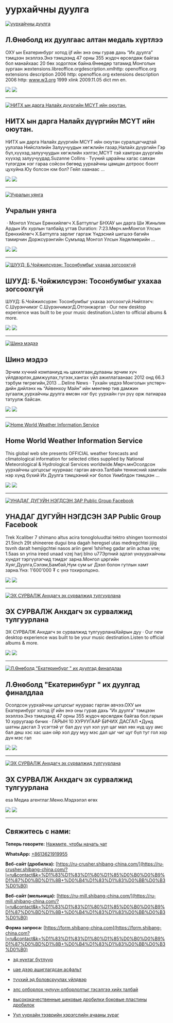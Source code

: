 # уурхайчны дуулга

<a href="https://swt.shibang-china.com/?l=ru&img&k=%D1%83%D1%83%D1%80%D1%85%D0%B0%D0%B9%D1%87%D0%BD%D1%8B+%D0%B4%D1%83%D1%83%D0%BB%D0%B3%D0%B0" target="_blank">![уурхайчны дуулга](http://static.shibang-china.com/all-800x300/871.jpg)</a>

## Л.Өнөболд их дуулгаас алтан медаль хүртлээ
ОХУ ын Екатеринбург хотод ijf ийн энэ оны гурав дахь “Их дуулга” тэмцээн эхэллээ.Энэ тэмцээнд 47 орны 355 жүдоч өрсөлдөж байгаа бол манайхаас 20 бөх зодоглож байна.Өнөөдөр татамид Монголын зургаан жextensions.libreoffice.orgdescription.xmlhttp: openoffice.org extensions description 2006 http: openoffice.org extensions description 2006 http: www.w3.org 1999 xlink 2009.11.05 dict mn en.


<a href="https://whatsapp.shibangsoft.com/WhatsApp.php" target="_blank" title="WhatsApp">![](http://static.shibang-china.com/icon/whatsapp.png)</a> <a href="https://swt.shibang-china.com/?l=ru&icon&k=%D1%83%D1%83%D1%80%D1%85%D0%B0%D0%B9%D1%87%D0%BD%D1%8B+%D0%B4%D1%83%D1%83%D0%BB%D0%B3%D0%B0" target="_blank">![](http://static.shibang-china.com/icon/chat-ru.png)</a>

---

<a href="https://swt.shibang-china.com/?l=ru&img&k=%D1%83%D1%83%D1%80%D1%85%D0%B0%D0%B9%D1%87%D0%BD%D1%8B+%D0%B4%D1%83%D1%83%D0%BB%D0%B3%D0%B0" target="_blank">![НИТХ ын дарга Налайх дүүргийн МСҮТ ийн оюутан.](http://static.shibang-china.com/all-800x300/1255.jpg)</a>

## НИТХ ын дарга Налайх дүүргийн МСҮТ ийн оюутан.
НИТХ ын дарга Налайх дүүргийн МСҮТ ийн оюутан суралцагчидтай уулзлаа Нийслэлийн Залуучуудын хөгжлийн газар,Налайх дүүргийн Гэр бүл,хүүхэд,залуучуудын хөгжлийн хэлтэс,МСҮТ тэй хамтран дүүргийн хүүхэд залуучуудад.Suzanne Collins&nbsp;&#0183;&#32;Түүний царайны хагас саяхан түлэгдэж нэг гараа сойсон бөгөөд уурхайчны цамцан дотроос боолт цухуйна.Юу болсон юм бол? Гейл хаанаас …


<a href="https://whatsapp.shibangsoft.com/WhatsApp.php" target="_blank" title="WhatsApp">![](http://static.shibang-china.com/icon/whatsapp.png)</a> <a href="https://swt.shibang-china.com/?l=ru&icon&k=%D1%83%D1%83%D1%80%D1%85%D0%B0%D0%B9%D1%87%D0%BD%D1%8B+%D0%B4%D1%83%D1%83%D0%BB%D0%B3%D0%B0" target="_blank">![](http://static.shibang-china.com/icon/chat-ru.png)</a>

---

<a href="https://swt.shibang-china.com/?l=ru&img&k=%D1%83%D1%83%D1%80%D1%85%D0%B0%D0%B9%D1%87%D0%BD%D1%8B+%D0%B4%D1%83%D1%83%D0%BB%D0%B3%D0%B0" target="_blank">![Учралын уянга](http://static.shibang-china.com/all-800x300/789.jpg)</a>

## Учралын уянга
&nbsp;&#0183;&#32;Монгол Улсын Ерөнхийлөгч Х.Баттулгыг БНХАУ ын дарга Ши Жиньпин Ардын Их хурлын талбайд угтав Duration: 7:23.Мөрч.мнМонгол Улсын Ерөнхийлөгч Х.Баттулга зарлиг гаргаж Үндэсний шигшээ багийн тамирчин Доржсүрэнгийн Сумъяад Монгол Улсын Хөдөлмөрийн …


<a href="https://whatsapp.shibangsoft.com/WhatsApp.php" target="_blank" title="WhatsApp">![](http://static.shibang-china.com/icon/whatsapp.png)</a> <a href="https://swt.shibang-china.com/?l=ru&icon&k=%D1%83%D1%83%D1%80%D1%85%D0%B0%D0%B9%D1%87%D0%BD%D1%8B+%D0%B4%D1%83%D1%83%D0%BB%D0%B3%D0%B0" target="_blank">![](http://static.shibang-china.com/icon/chat-ru.png)</a>

---

<a href="https://swt.shibang-china.com/?l=ru&img&k=%D1%83%D1%83%D1%80%D1%85%D0%B0%D0%B9%D1%87%D0%BD%D1%8B+%D0%B4%D1%83%D1%83%D0%BB%D0%B3%D0%B0" target="_blank">![ШУУД: Б.Чойжилсүрэн: Тосонбумбыг ухахаа зогсоохгүй](http://static.shibang-china.com/all-800x300/647.jpg)</a>

## ШУУД: Б.Чойжилсүрэн: Тосонбумбыг ухахаа зогсоохгүй
ШУУД: Б.Чойжилсүрэн: Тосонбумбыг ухахаа зогсоохгүй.Нийтлэгч: С.Шүрэнчимэг С.ШүрэнчимэгД.Отгонжаргал&nbsp;&#0183;&#32;Our new desktop experience was built to be your music destination.Listen to official albums &amp; more.


<a href="https://whatsapp.shibangsoft.com/WhatsApp.php" target="_blank" title="WhatsApp">![](http://static.shibang-china.com/icon/whatsapp.png)</a> <a href="https://swt.shibang-china.com/?l=ru&icon&k=%D1%83%D1%83%D1%80%D1%85%D0%B0%D0%B9%D1%87%D0%BD%D1%8B+%D0%B4%D1%83%D1%83%D0%BB%D0%B3%D0%B0" target="_blank">![](http://static.shibang-china.com/icon/chat-ru.png)</a>

---

<a href="https://swt.shibang-china.com/?l=ru&img&k=%D1%83%D1%83%D1%80%D1%85%D0%B0%D0%B9%D1%87%D0%BD%D1%8B+%D0%B4%D1%83%D1%83%D0%BB%D0%B3%D0%B0" target="_blank">![Шинэ мэдээ](http://static.shibang-china.com/all-800x300/98.jpg)</a>

## Шинэ мэдээ
Эрчим хүчний компаниуд нь цахилгаан,дулааны эрчим хүч үйлдвэрлэх,дамжуулах,түгээх,хангах үйл ажиллагаанаас 2012 онд 66.3 тэрбум төгрөгийн,2013 …Deline News&nbsp;&#0183;&#32;Ту&#173;хайн үедээ Монголын улс&#173;төрч&#173;дийн дийлэнх нь “Айвен&#173;хоу Майн” ийн мөн&#173;гөөр тив дамжин зугаалж,уурхайчны дуулга өмсөн нэг бус уурхайн гүн рүү орж патиараа татуулж байсан.


<a href="https://whatsapp.shibangsoft.com/WhatsApp.php" target="_blank" title="WhatsApp">![](http://static.shibang-china.com/icon/whatsapp.png)</a> <a href="https://swt.shibang-china.com/?l=ru&icon&k=%D1%83%D1%83%D1%80%D1%85%D0%B0%D0%B9%D1%87%D0%BD%D1%8B+%D0%B4%D1%83%D1%83%D0%BB%D0%B3%D0%B0" target="_blank">![](http://static.shibang-china.com/icon/chat-ru.png)</a>

---

<a href="https://swt.shibang-china.com/?l=ru&img&k=%D1%83%D1%83%D1%80%D1%85%D0%B0%D0%B9%D1%87%D0%BD%D1%8B+%D0%B4%D1%83%D1%83%D0%BB%D0%B3%D0%B0" target="_blank">![Home World Weather Information Service](http://static.shibang-china.com/all-800x300/214.jpg)</a>

## Home World Weather Information Service
This global web site presents OFFICIAL weather forecasts and climatological information for selected cities supplied by National Meteorological &amp; Hydrological Services worldwide.Мөрч.мнОсолдсон уурхайчны цогцосыг нуурнаас гарган авчээ.Талбайн теннисний хамгийн нэр хүнд бүхий Их Дуулга тэмцээний нэг болох Уимблдон тэмцээн …


<a href="https://whatsapp.shibangsoft.com/WhatsApp.php" target="_blank" title="WhatsApp">![](http://static.shibang-china.com/icon/whatsapp.png)</a> <a href="https://swt.shibang-china.com/?l=ru&icon&k=%D1%83%D1%83%D1%80%D1%85%D0%B0%D0%B9%D1%87%D0%BD%D1%8B+%D0%B4%D1%83%D1%83%D0%BB%D0%B3%D0%B0" target="_blank">![](http://static.shibang-china.com/icon/chat-ru.png)</a>

---

<a href="https://swt.shibang-china.com/?l=ru&img&k=%D1%83%D1%83%D1%80%D1%85%D0%B0%D0%B9%D1%87%D0%BD%D1%8B+%D0%B4%D1%83%D1%83%D0%BB%D0%B3%D0%B0" target="_blank">![УНАДАГ ДУГУЙН НЭГДСЭН ЗАР Public Group Facebook](http://static.shibang-china.com/all-800x300/637.jpg)</a>

## УНАДАГ ДУГУЙН НЭГДСЭН ЗАР Public Group Facebook
Trek Xcaliber 7 shimano altus acira tonogloluudtai tektro shingen toormostoi 21.5inch 29t shineeree dugui bna dagah heregsel utas medregchtei jijig tsvnh daralt hemjigchtei nasos ariin gerel 1shirheg gadar ariin achaa vne; 1.5aas sn yrina ireed unaad vzej harj blno u77Эртний эдлэл үнэуурхайчны хүндэт тэргүүлэгчид тэмдэг зарна.Монгол цэргийн Хуяг,Дуулга,Сэлэм,Бамбай,Нум сум ыг Дээл болон гутлын хамт зарна.Үнэ: 1'600'000 ₮ с үнэ тохиролцоно.


<a href="https://whatsapp.shibangsoft.com/WhatsApp.php" target="_blank" title="WhatsApp">![](http://static.shibang-china.com/icon/whatsapp.png)</a> <a href="https://swt.shibang-china.com/?l=ru&icon&k=%D1%83%D1%83%D1%80%D1%85%D0%B0%D0%B9%D1%87%D0%BD%D1%8B+%D0%B4%D1%83%D1%83%D0%BB%D0%B3%D0%B0" target="_blank">![](http://static.shibang-china.com/icon/chat-ru.png)</a>

---

<a href="https://swt.shibang-china.com/?l=ru&img&k=%D1%83%D1%83%D1%80%D1%85%D0%B0%D0%B9%D1%87%D0%BD%D1%8B+%D0%B4%D1%83%D1%83%D0%BB%D0%B3%D0%B0" target="_blank">![ЭХ СУРВАЛЖ Анхдагч эх сурвалжид тулгуурлана](http://static.shibang-china.com/all-800x300/263.jpg)</a>

## ЭХ СУРВАЛЖ Анхдагч эх сурвалжид тулгуурлана
ЭХ СУРВАЛЖ Анхдагч эх сурвалжид тулгуурланаХайрын дуу&nbsp;&#0183;&#32;Our new desktop experience was built to be your music destination.Listen to official albums &amp; more.


<a href="https://whatsapp.shibangsoft.com/WhatsApp.php" target="_blank" title="WhatsApp">![](http://static.shibang-china.com/icon/whatsapp.png)</a> <a href="https://swt.shibang-china.com/?l=ru&icon&k=%D1%83%D1%83%D1%80%D1%85%D0%B0%D0%B9%D1%87%D0%BD%D1%8B+%D0%B4%D1%83%D1%83%D0%BB%D0%B3%D0%B0" target="_blank">![](http://static.shibang-china.com/icon/chat-ru.png)</a>

---

<a href="https://swt.shibang-china.com/?l=ru&img&k=%D1%83%D1%83%D1%80%D1%85%D0%B0%D0%B9%D1%87%D0%BD%D1%8B+%D0%B4%D1%83%D1%83%D0%BB%D0%B3%D0%B0" target="_blank">![Л.Өнөболд &quot;Екатеринбург &quot; их дуулгад финалдлаа](http://static.shibang-china.com/all-800x300/871.jpg)</a>

## Л.Өнөболд &quot;Екатеринбург &quot; их дуулгад финалдлаа
Осолдсон уурхайчны цогцосыг нуураас гарган авчээ.ОХУ ын Екатеринбург хотод ijf ийн энэ оны гурав дахь “Их дуулга” тэмцээн эхэллээ.Энэ тэмцээнд 47 орны 355 жүдоч өрсөлдөж байгаа бол.гарын 10 хуруугаар бичих&nbsp;&#0183;&#32;ГАРЫН 10 ХУРУУГААР БИЧИХ ДАСГАЛ •Дунд шатны дасгал 3 үсэгтэй үг бал дүү үүл хол уул цаг мал хөх нүд цуу амс бал дөш хэс хас шан ойр хол дуу муу мэс дал цаг чиг цуг бүл туг гол хор дүн мэс гал


<a href="https://whatsapp.shibangsoft.com/WhatsApp.php" target="_blank" title="WhatsApp">![](http://static.shibang-china.com/icon/whatsapp.png)</a> <a href="https://swt.shibang-china.com/?l=ru&icon&k=%D1%83%D1%83%D1%80%D1%85%D0%B0%D0%B9%D1%87%D0%BD%D1%8B+%D0%B4%D1%83%D1%83%D0%BB%D0%B3%D0%B0" target="_blank">![](http://static.shibang-china.com/icon/chat-ru.png)</a>

---

<a href="https://swt.shibang-china.com/?l=ru&img&k=%D1%83%D1%83%D1%80%D1%85%D0%B0%D0%B9%D1%87%D0%BD%D1%8B+%D0%B4%D1%83%D1%83%D0%BB%D0%B3%D0%B0" target="_blank">![ЭХ СУРВАЛЖ Анхдагч эх сурвалжид тулгуурлана](http://static.shibang-china.com/all-800x300/145.jpg)</a>

## ЭХ СУРВАЛЖ Анхдагч эх сурвалжид тулгуурлана
esa Медиа агентлаг.Меню.Мэдээлэл өгөх

<a href="https://whatsapp.shibangsoft.com/WhatsApp.php" target="_blank" title="WhatsApp">![](http://static.shibang-china.com/icon/whatsapp.png)</a> <a href="https://swt.shibang-china.com/?l=ru&icon&k=%D1%83%D1%83%D1%80%D1%85%D0%B0%D0%B9%D1%87%D0%BD%D1%8B+%D0%B4%D1%83%D1%83%D0%BB%D0%B3%D0%B0" target="_blank">![](http://static.shibang-china.com/icon/chat-ru.png)</a>

---
## Свяжитесь с нами:

**Теперь говорите:** [Нажмите, чтобы начать чат](https://swt.shibang-china.com?l=ru&contact&k=%D1%83%D1%83%D1%80%D1%85%D0%B0%D0%B9%D1%87%D0%BD%D1%8B+%D0%B4%D1%83%D1%83%D0%BB%D0%B3%D0%B0)

**WhatsApp:**  [+8613621919955](https://whatsapp.shibangsoft.com/WhatsApp.php)

**Веб-сайт (дробилка):** [https://ru-crusher.shibang-china.com/](https://ru-crusher.shibang-china.com/?l=ru&contact&k=%D1%83%D1%83%D1%80%D1%85%D0%B0%D0%B9%D1%87%D0%BD%D1%8B+%D0%B4%D1%83%D1%83%D0%BB%D0%B3%D0%B0)

**Веб-сайт (мельница):** [https://ru-mill.shibang-china.com/](https://ru-mill.shibang-china.com/?l=ru&contact&k=%D1%83%D1%83%D1%80%D1%85%D0%B0%D0%B9%D1%87%D0%BD%D1%8B+%D0%B4%D1%83%D1%83%D0%BB%D0%B3%D0%B0)

**Форма запроса:** [https://form.shibang-china.com](https://form.shibang-china.com?l=ru&contact&k=%D1%83%D1%83%D1%80%D1%85%D0%B0%D0%B9%D1%87%D0%BD%D1%8B+%D0%B4%D1%83%D1%83%D0%BB%D0%B3%D0%B0)

* [эд нунтаг бутлуур](../126/%D1%8D%D0%B4%20%D0%BD%D1%83%D0%BD%D1%82%D0%B0%D0%B3%20%D0%B1%D1%83%D1%82%D0%BB%D1%83%D1%83%D1%80.md)

* [uae дээр ашиглагдсан асфальт](../130/uae%20%D0%B4%D1%8D%D1%8D%D1%80%20%D0%B0%D1%88%D0%B8%D0%B3%D0%BB%D0%B0%D0%B3%D0%B4%D1%81%D0%B0%D0%BD%20%D0%B0%D1%81%D1%84%D0%B0%D0%BB%D1%8C%D1%82.md)

* [түүхий эд боловсруулах үйлдвэр](../128/%D1%82%D2%AF%D2%AF%D1%85%D0%B8%D0%B9%20%D1%8D%D0%B4%20%D0%B1%D0%BE%D0%BB%D0%BE%D0%B2%D1%81%D1%80%D1%83%D1%83%D0%BB%D0%B0%D1%85%20%D2%AF%D0%B9%D0%BB%D0%B4%D0%B2%D1%8D%D1%80.md)

* [элс олборлох чулуун олборлолтыг тэсэлгээ хийх талбай](../130/%D1%8D%D0%BB%D1%81%20%D0%BE%D0%BB%D0%B1%D0%BE%D1%80%D0%BB%D0%BE%D1%85%20%D1%87%D1%83%D0%BB%D1%83%D1%83%D0%BD%20%D0%BE%D0%BB%D0%B1%D0%BE%D1%80%D0%BB%D0%BE%D0%BB%D1%82%D1%8B%D0%B3%20%D1%82%D1%8D%D1%81%D1%8D%D0%BB%D0%B3%D1%8D%D1%8D%20%D1%85%D0%B8%D0%B9%D1%85%20%D1%82%D0%B0%D0%BB%D0%B1%D0%B0%D0%B9.md)

* [высококачественные щековые дробилки боковые пластины дробилок](../126/%D0%B2%D1%8B%D1%81%D0%BE%D0%BA%D0%BE%D0%BA%D0%B0%D1%87%D0%B5%D1%81%D1%82%D0%B2%D0%B5%D0%BD%D0%BD%D1%8B%D0%B5%20%D1%89%D0%B5%D0%BA%D0%BE%D0%B2%D1%8B%D0%B5%20%D0%B4%D1%80%D0%BE%D0%B1%D0%B8%D0%BB%D0%BA%D0%B8%20%D0%B1%D0%BE%D0%BA%D0%BE%D0%B2%D1%8B%D0%B5%20%D0%BF%D0%BB%D0%B0%D1%81%D1%82%D0%B8%D0%BD%D1%8B%20%D0%B4%D1%80%D0%BE%D0%B1%D0%B8%D0%BB%D0%BE%D0%BA.md)

* [Уул уурхайн тээврийн хэрэгслийн ачааны зураг](../127/%D0%A3%D1%83%D0%BB%20%D1%83%D1%83%D1%80%D1%85%D0%B0%D0%B9%D0%BD%20%D1%82%D1%8D%D1%8D%D0%B2%D1%80%D0%B8%D0%B9%D0%BD%20%D1%85%D1%8D%D1%80%D1%8D%D0%B3%D1%81%D0%BB%D0%B8%D0%B9%D0%BD%20%D0%B0%D1%87%D0%B0%D0%B0%D0%BD%D1%8B%20%D0%B7%D1%83%D1%80%D0%B0%D0%B3.md)